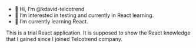 - 👋 Hi, I’m @kdavid-telcotrend
- 👀 I’m interested in testing and currently in React learning.
- 🌱 I’m currently learning React.


<!---
kdavid-telcotrend/kdavid-telcotrend is a ✨ special ✨ repository because its `README.md` (this file) appears on your GitHub profile.
You can click the Preview link to take a look at your changes.
--->

This is a trial React application.
It is supposed to show the React knowledge that I gained since I joined Telcotrend company.
